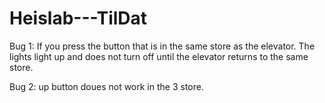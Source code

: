 # Heislab---TilDat

Bug 1:
If you press the button that is in the same store as the elevator. The lights light up and does not turn off until the elevator returns to the same store. 

Bug 2:
up button doues not work in the 3 store.

